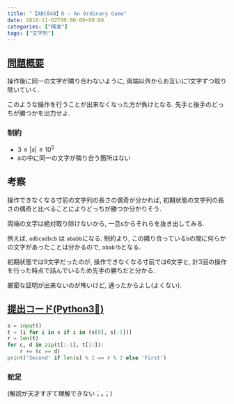 ```yaml
---
title: "【ABC048】D - An Ordinary Game"
date: 2018-11-02T00:00:00+09:00
categories: ["精進"]
tags: ["文字列"]
---
```


## [問題概要](https://atcoder.jp/contests/abc048/tasks/arc064_b)

操作後に同一の文字が隣り合わないように, 両端以外からお互いに1文字ずつ取り除いていく.

このような操作を行うことが出来なくなった方が負けとなる. 先手と後手のどっちが勝つかを出力せよ.

### 制約

* $3\leq |s|\leq 10^{5}$
* $s$の中に同一の文字が隣り合う箇所はない

## 考察

操作できなくなる寸前の文字列の長さの偶奇が分かれば, 初期状態の文字列の長さの偶奇と比べることによりどっちが勝つか分かりそう.

両端の文字は絶対取り除けないから, 一旦$s$からそれらを抜き出してみる.

例えば, `adbcadbcb` は `ababb`になる. 制約より, この隣り合っている`b`の間に何らかの文字があったことは分かるので, `abab?b`となる.

初期状態では9文字だったのが, 操作できなくなる寸前では6文字と, 計3回の操作を行った時点で詰んでいるため先手の勝ちだと分かる.

厳密な証明が出来ないのが怖いけど, 通ったからよし(よくない).

## [提出コード(Python3:snake:)](https://atcoder.jp/contests/abc048/submissions/3517034)

```python
s = input()
t = [i for i in s if i in (s[0], s[-1])]
r = len(t)
for c, d in zip(t[:-1], t[1:]):
    r += (c == d)
print('Second' if len(s) % 2 == r % 2 else 'First')
```

### 蛇足

(解説が天才すぎて理解できない；。；)

